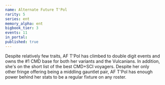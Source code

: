 ```yaml
---
name: Alternate Future T'Pol
rarity: 5
series: ent
memory_alpha: ent
bigbook_tier: 3
events: 11
in_portal:
published: true
---
```


Despite relatively few traits, AF T'Pol has climbed to double digit events and owns the #1 CMD base for both her variants and the Vulcanians. In addition, she's on the short list of the best CMD+SCI voyagers. Despite her only other fringe offering being a middling gauntlet pair, AF T'Pol has enough power behind her stats to be a regular fixture on any roster.
